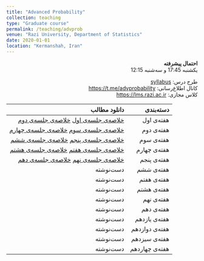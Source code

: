 ```yaml
---
title: "Advanced Probability"
collection: teaching
type: "Graduate course"
permalink: /teaching/advprob
venue: "Razi University, Department of Statistics"
date: 2020-01-01
location: "Kermanshah, Iran"
---
```


<p dir='rtl' align='right'><b>
  احتمال پیشرفته
</b><br/>
  یکشنبه 17:45 و سه‌شنبه 12:15
</p>

<p dir='rtl' align='right'>
  طرح درس: <a href="../files/advprob/advprobSyllabus.pdf">syllabus</a>
  <br/>
  کانال اطلاع‌رسانی: <a href="https://t.me/advprobability">https://t.me/advprobability</a>
  <br/>
  کلاس مجازی: <a href="https://lms.razi.ac.ir">https://lms.razi.ac.ir</a>
</p>


| دانلود مطالب | دسته‌بندی |
|---:|---:|
| [خلاصه‌ی جلسه‌ی اول](../files/advprob/AdvProb1.pdf)   [خلاصه‌ی جلسه‌ی دوم](../files/advprob/AdvProb2.pdf) | هفته‌ی اول |
| [خلاصه‌ی جلسه‌ی سوم](../files/advprob/AdvProb3.pdf)   [خلاصه‌ی جلسه‌ی چهارم](../files/advprob/AdvProb4.pdf) | هفته‌ی دوم |
| [خلاصه‌ی جلسه‌ی پنجم](../files/advprob/AdvProb5.pdf)   [خلاصه‌ی جلسه‌ی ششم](../files/advprob/AdvProb6.pdf) | هفته‌ی سوم |
| [خلاصه‌ی جلسه‌ی هفتم](../files/advprob/AdvProb7.pdf)   [خلاصه‌ی جلسه‌ی هشتم](../files/advprob/AdvProb8.pdf) | هفته‌ی چهارم |
| [خلاصه‌ی جلسه‌ی نهم](../files/advprob/AdvProb9.pdf)   [خلاصه‌ی جلسه‌ی دهم](../files/advprob/AdvProb10.pdf) | هفته‌ی پنجم |
| دست‌نوشته | هفته‌ی ششم |
| دست‌نوشته | هفته‌ی هفتم |
| دست‌نوشته | هفته‌ی هشتم |
| دست‌نوشته | هفته‌ی نهم |
| دست‌نوشته | هفته‌ی دهم |
| دست‌نوشته | هفته‌ی یازدهم |
| دست‌نوشته | هفته‌ی دوازدهم |
| دست‌نوشته | هفته‌ی سیزدهم |
| دست‌نوشته | هفته‌ی چهاردهم |

